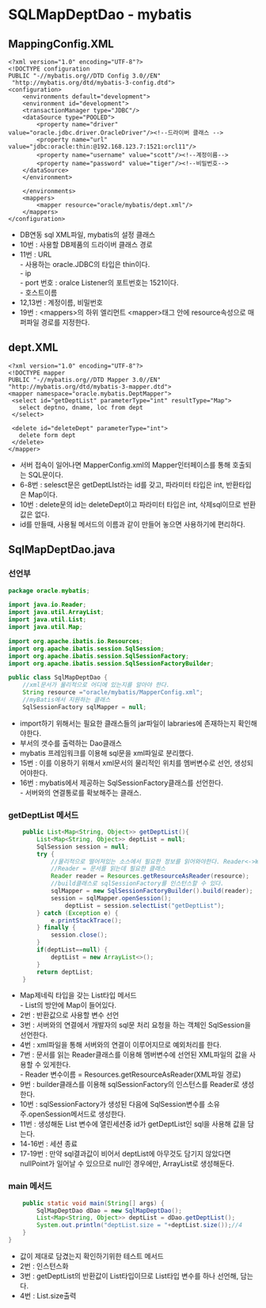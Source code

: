 # SQLMapDeptDao - mybatis

## MappingConfig.XML

```markup
<?xml version="1.0" encoding="UTF-8"?>
<!DOCTYPE configuration
PUBLIC "-//mybatis.org//DTD Config 3.0//EN"
 "http://mybatis.org/dtd/mybatis-3-config.dtd">
<configuration>
	<environments default="development">
	<environment id="development">
	<transactionManager type="JDBC"/>
	<dataSource type="POOLED">
		<property name="driver" value="oracle.jdbc.driver.OracleDriver"/><!--드라이버 클래스 -->
		<property name="url" value="jdbc:oracle:thin:@192.168.123.7:1521:orcl11"/>
		<property name="username" value="scott"/><!--계정이름-->
		<property name="password" value="tiger"/><!--비밀번호-->
	</dataSource>
	</environment>

	</environments>
	<mappers>
		<mapper resource="oracle/mybatis/dept.xml"/>
	</mappers>
</configuration>
```

* DB연동 sql XML파일, mybatis의 설정 클래스
* 10번 : 사용할 DB제품의 드라이버 클래스 경로
* 11번 : URL\
  \- 사용하는 oracle.JDBC의 타입은 thin이다.\
  \- ip\
  \- port 번호 : oralce Listener의 포트번호는 1521이다.\
  \- 호스트이름
* 12,13번 : 계정이름, 비밀번호
*   19번 : \<mappers>의 하위 엘리먼트 \<mapper>태그 안에 resource속성으로 매퍼파일 경로를 지정한다.



## dept.XML

```markup
<?xml version="1.0" encoding="UTF-8"?>
<!DOCTYPE mapper
PUBLIC "-//mybatis.org//DTD Mapper 3.0//EN"
"http://mybatis.org/dtd/mybatis-3-mapper.dtd">
<mapper namespace="oracle.mybatis.DeptMapper">
 <select id="getDeptList" parameterType="int" resultType="Map">
   select deptno, dname, loc from dept
 </select>
 
 <delete id="deleteDept" parameterType="int">
   delete form dept
 </delete>
</mapper>
```

* 서버 접속이 일어나면 MapperConfig.xml의 Mapper인터페이스를 통해 호출되는 SQL문이다.
* 6-8번 : selesct문은 getDeptLIst라는 id를 갖고, 파라미터 타입은 int, 반환타입은 Map이다.
* 10번 : delete문의 id는 deleteDept이고 파라미터 타입은 int, 삭제sql이므로 반환값은 없다.
* id를 만들때, 사용될 메서드의 이름과 같이 만들어 놓으면 사용하기에 편리하다.

## SqlMapDeptDao.java

### 선언부

```java
package oracle.mybatis;

import java.io.Reader;
import java.util.ArrayList;
import java.util.List;
import java.util.Map;

import org.apache.ibatis.io.Resources;
import org.apache.ibatis.session.SqlSession;
import org.apache.ibatis.session.SqlSessionFactory;
import org.apache.ibatis.session.SqlSessionFactoryBuilder;

public class SqlMapDeptDao {
	//xml문서가 물리적으로 어디에 있는지를 알아야 한다.
	String resource ="oracle/mybatis/MapperConfig.xml";
	//myBatis에서 지원하는 클래스
	SqlSessionFactory sqlMapper = null;
```

* import하기 위해서는 필요한 클래스들의 jar파일이 labraries에 존재하는지 확인해야한다.
* 부서의 갯수를 출력하는 Dao클래스
* mybatis 프레임워크를 이용해 sql문을 xml파일로 분리했다.
* 15번 : 이를 이용하기 위해서 xml문서의 물리적인 위치를 멤버변수로 선언, 생성되어야한다.
* 16번 : mybatis에서 제공하는 SqlSessionFactory클래스를 선언한다.\
  \- 서버와의 연결통로를 확보해주는 클래스.

### getDeptList 메서드

```java
	public List<Map<String, Object>> getDeptList(){
		List<Map<String, Object>> deptList = null;
		SqlSession session = null;
		try {
			//물리적으로 떨어져있는 소스에서 필요한 정보를 읽어와야한다. Reader<->Writer
			//Reader = 문서를 읽는데 필요한 클래스
			Reader reader = Resources.getResourceAsReader(resource);
			//build클래스로 sqlSessionFactory를 인스턴스할 수 있다.
			sqlMapper = new SqlSessionFactoryBuilder().build(reader);
			session = sqlMapper.openSession();
				deptList = session.selectList("getDeptList");			
		} catch (Exception e) {
			e.printStackTrace();
		} finally {
			session.close();
		}
		if(deptList==null) {
			deptList = new ArrayList<>();
		}
		return deptList;
	}
```

* Map제네릭 타입을 갖는 List타입 메서드\
  \- List의 방안에 Map이 들어있다.
* 2번 : 반환값으로 사용할 변수 선언
* 3번 : 서버와의 연결에서 개발자의 sql문 처리 요청을 하는 객체인 SqlSession을 선언한다.
* 4번 : xml파일을 통해 서버와의 연결이 이루어지므로 예외처리를 한다.
* 7번 : 문서를 읽는 Reader클래스를 이용해 멤버변수에 선언된 XML파일의 값을 사용할 수 있게한다.\
  \- Reader 변수이름 = Resources.getResourceAsReader(XML파일 경로)
* 9번 : builder클래스를 이용해 sqlSessionFactory의 인스턴스를 Reader로 생성한다.
* 10번 : sqlSessionFactory가 생성된 다음에 SqlSession변수를 소유주.openSession메서드로 생성한다.
* 11번 : 생성해둔 List 변수에 열린세션중 id가 getDeptList인 sql을 사용해 값을 담는다.
* 14-16번 : 세션 종료
* 17-19번 : 만약 sql결과값이 비어서 deptList에 아무것도 담기지 않았다면 nullPoint가 일어날 수 있으므로 null인 경우에만, ArrayList로 생성해둔다.

### main 메서드

```java
	public static void main(String[] args) {
		SqlMapDeptDao dDao = new SqlMapDeptDao();
		List<Map<String, Object>> deptList = dDao.getDeptList();
		System.out.println("deptList.size = "+deptList.size());//4
	}
}
```

* 값이 제대로 담겼는지 확인하기위한 테스트 메서드
* 2번 : 인스턴스화
* 3번 : getDeptList의 반환값이 List타입이므로 List타입 변수를 하나 선언해, 담는다.
* 4번 : List.size출력
